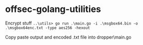 # offsec-golang-utilities

Encrypt stuff
`..\utils> go run .\main.go -i .\msgbox64.bin -o .\msgbox64enc.txt -type aes256 -hexout`

Copy paste output and encoded .txt file into dropper\main.go



